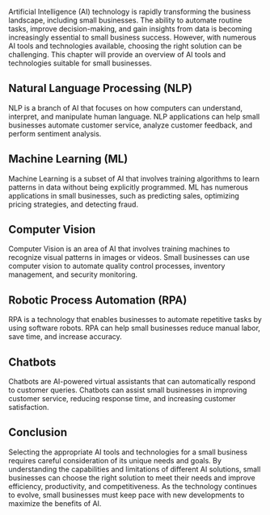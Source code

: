 
Artificial Intelligence (AI) technology is rapidly transforming the business landscape, including small businesses. The ability to automate routine tasks, improve decision-making, and gain insights from data is becoming increasingly essential to small business success. However, with numerous AI tools and technologies available, choosing the right solution can be challenging. This chapter will provide an overview of AI tools and technologies suitable for small businesses.

Natural Language Processing (NLP)
---------------------------------

NLP is a branch of AI that focuses on how computers can understand, interpret, and manipulate human language. NLP applications can help small businesses automate customer service, analyze customer feedback, and perform sentiment analysis.

Machine Learning (ML)
---------------------

Machine Learning is a subset of AI that involves training algorithms to learn patterns in data without being explicitly programmed. ML has numerous applications in small businesses, such as predicting sales, optimizing pricing strategies, and detecting fraud.

Computer Vision
---------------

Computer Vision is an area of AI that involves training machines to recognize visual patterns in images or videos. Small businesses can use computer vision to automate quality control processes, inventory management, and security monitoring.

Robotic Process Automation (RPA)
--------------------------------

RPA is a technology that enables businesses to automate repetitive tasks by using software robots. RPA can help small businesses reduce manual labor, save time, and increase accuracy.

Chatbots
--------

Chatbots are AI-powered virtual assistants that can automatically respond to customer queries. Chatbots can assist small businesses in improving customer service, reducing response time, and increasing customer satisfaction.

Conclusion
----------

Selecting the appropriate AI tools and technologies for a small business requires careful consideration of its unique needs and goals. By understanding the capabilities and limitations of different AI solutions, small businesses can choose the right solution to meet their needs and improve efficiency, productivity, and competitiveness. As the technology continues to evolve, small businesses must keep pace with new developments to maximize the benefits of AI.
